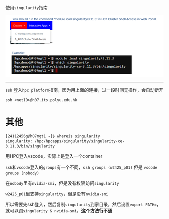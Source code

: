 使用`singularity`指南

![image-20240925123455526](./assets/image-20240925123455526.png)

---------------------------

`ssh` 登入`hpc platform`指南，因为用上面的连接，过一段时间无操作，会自动断开

```shell
ssh <netID>@h07.its.polyu.edu.hk
```

# 其他

```shell
[24112456g@h07mgt1 ~]$ whereis singularity
singularity: /hpc/hpcapps/singularity/singularity-ce-3.11.3/bin/singularity
```

用HPC登入vscode，实际上是登入一个container

`ssh`和`vscode`登入的`groups`有一个不同，`ssh groups (w2425_p01)` 但是 `vscode groups (nobody)`

在`nobody`里有`nvidia-smi`，但是没有权限访问`singularity`

`w2425_p01`里支持`singularity`，但是没有`nvidia-smi`

所以需要先ssh登入，然后复制`singularity`到家目录，然后设置`export PATH=`，就可以跑`singularity & nvidia-smi`，**这个方法行不通**



